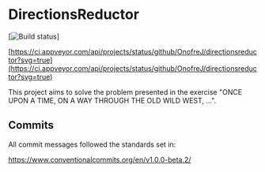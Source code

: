 # DirectionsReductor

[![Build status]()]

[https://ci.appveyor.com/api/projects/status/github/OnofreJ/directionsreductor?svg=true](https://ci.appveyor.com/api/projects/status/github/OnofreJ/directionsreductor?svg=true)

This project aims to solve the problem presented in the exercise "ONCE UPON A TIME, ON A WAY THROUGH THE OLD WILD WEST, …".

## Commits
All commit messages followed the standards set in:

https://www.conventionalcommits.org/en/v1.0.0-beta.2/

